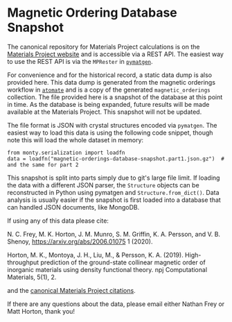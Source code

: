 # Magnetic Ordering Database Snapshot

The canonical repository for Materials Project calculations is on the [Materials Project website](https://materialsproject.org) and is accessible via a REST API. The easiest way to use the REST API is via the `MPRester` in [`pymatgen`](https://pymatgen.org).

For convenience and for the historical record, a static data dump is also provided here. This data dump is generated from the magnetic orderings workflow in [`atomate`](https://atomate.org) and is a copy of the generated `magnetic_orderings` collection. The file provided here is a snapshot of the database at this point in time. As the database is being expanded, future results will be made available at the Materials Project. This snapshot will not be updated.

The file format is JSON with crystal structures encoded via `pymatgen`. The easiest way to load this data is using the following code snippet, though note this will load the whole dataset in memory:

```
from monty.serialization import loadfn
data = loadfn("magnetic-orderings-database-snapshot.part1.json.gz")  # and the same for part 2
```

This snapshot is split into parts simply due to git's large file limit. If loading the data with a different JSON parser, the `Structure` objects can be reconstructed in Python using pymatgen and `Structure.from_dict()`. Data analysis is usually easier if the snapshot is first loaded into a database that can handled JSON documents, like MongoDB.

If using any of this data please cite:

N. C. Frey, M. K. Horton, J. M. Munro, S. M. Griffin, K. A. Persson, and V. B. Shenoy, https://arxiv.org/abs/2006.01075 1 (2020).

Horton, M. K., Montoya, J. H., Liu, M., & Persson, K. A. (2019). High-throughput prediction of the ground-state collinear magnetic order of inorganic materials using density functional theory. npj Computational Materials, 5(1), 2.

and the [canonical Materials Project citations](https://www.materialsproject.org/citing).

If there are any questions about the data, please email either Nathan Frey or Matt Horton, thank you!
